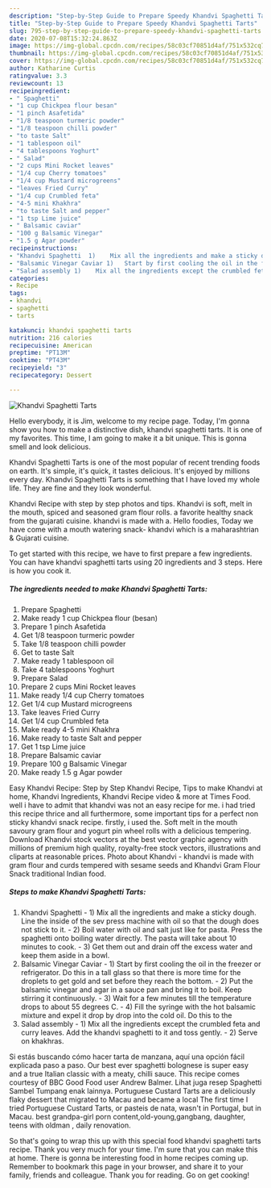 ```yaml
---
description: "Step-by-Step Guide to Prepare Speedy Khandvi Spaghetti Tarts"
title: "Step-by-Step Guide to Prepare Speedy Khandvi Spaghetti Tarts"
slug: 795-step-by-step-guide-to-prepare-speedy-khandvi-spaghetti-tarts
date: 2020-07-08T15:32:24.863Z
image: https://img-global.cpcdn.com/recipes/58c03cf70851d4af/751x532cq70/khandvi-spaghetti-tarts-recipe-main-photo.jpg
thumbnail: https://img-global.cpcdn.com/recipes/58c03cf70851d4af/751x532cq70/khandvi-spaghetti-tarts-recipe-main-photo.jpg
cover: https://img-global.cpcdn.com/recipes/58c03cf70851d4af/751x532cq70/khandvi-spaghetti-tarts-recipe-main-photo.jpg
author: Katharine Curtis
ratingvalue: 3.3
reviewcount: 13
recipeingredient:
- " Spaghetti"
- "1 cup Chickpea flour besan"
- "1 pinch Asafetida"
- "1/8 teaspoon turmeric powder"
- "1/8 teaspoon chilli powder"
- "to taste Salt"
- "1 tablespoon oil"
- "4 tablespoons Yoghurt"
- " Salad"
- "2 cups Mini Rocket leaves"
- "1/4 cup Cherry tomatoes"
- "1/4 cup Mustard microgreens"
- "leaves Fried Curry"
- "1/4 cup Crumbled feta"
- "4-5 mini Khakhra"
- "to taste Salt and pepper"
- "1 tsp Lime juice"
- " Balsamic caviar"
- "100 g Balsamic Vinegar"
- "1.5 g Agar powder"
recipeinstructions:
- "Khandvi Spaghetti  1)	Mix all the ingredients and make a sticky dough. Line the inside of the sev press machine with oil so that the dough does not stick to it.  2)	Boil water with oil and salt just like for pasta. Press the spaghetti onto boiling water directly. The pasta will take about 10 minutes to cook.  3)	Get them out and drain off the excess water and keep them aside in a bowl."
- "Balsamic Vinegar Caviar 1)	Start by first cooling the oil in the freezer or refrigerator. Do this in a tall glass so that there is more time for the droplets to get gold and set before they reach the bottom. 2)	Put the balsamic vinegar and agar in a sauce pan and bring it to boil. Keep stirring it continuously.  3)	Wait for a few minutes till the temperature drops to about 55 degrees C.  4)	Fill the syringe with the hot balsamic mixture and expel it drop by drop into the cold oil. Do this to the"
- "Salad assembly 1)	Mix all the ingredients except the crumbled feta and curry leaves. Add the khandvi spaghetti to it and toss gently.  2)	Serve on khakhras."
categories:
- Recipe
tags:
- khandvi
- spaghetti
- tarts

katakunci: khandvi spaghetti tarts 
nutrition: 216 calories
recipecuisine: American
preptime: "PT13M"
cooktime: "PT43M"
recipeyield: "3"
recipecategory: Dessert

---
```



![Khandvi Spaghetti Tarts](https://img-global.cpcdn.com/recipes/58c03cf70851d4af/751x532cq70/khandvi-spaghetti-tarts-recipe-main-photo.jpg)

Hello everybody, it is Jim, welcome to my recipe page. Today, I'm gonna show you how to make a distinctive dish, khandvi spaghetti tarts. It is one of my favorites. This time, I am going to make it a bit unique. This is gonna smell and look delicious.

Khandvi Spaghetti Tarts is one of the most popular of recent trending foods on earth. It's simple, it's quick, it tastes delicious. It's enjoyed by millions every day. Khandvi Spaghetti Tarts is something that I have loved my whole life. They are fine and they look wonderful.

Khandvi Recipe with step by step photos and tips. Khandvi is soft, melt in the mouth, spiced and seasoned gram flour rolls. a favorite healthy snack from the gujarati cuisine. khandvi is made with a. Hello foodies, Today we have come with a mouth watering snack- khandvi which is a maharashtrian &amp; Gujarati cuisine.


To get started with this recipe, we have to first prepare a few ingredients. You can have khandvi spaghetti tarts using 20 ingredients and 3 steps. Here is how you cook it.

<!--inarticleads1-->

##### The ingredients needed to make Khandvi Spaghetti Tarts:

1. Prepare  Spaghetti
1. Make ready 1 cup Chickpea flour (besan)
1. Prepare 1 pinch Asafetida
1. Get 1/8 teaspoon turmeric powder
1. Take 1/8 teaspoon chilli powder
1. Get to taste Salt
1. Make ready 1 tablespoon oil
1. Take 4 tablespoons Yoghurt
1. Prepare  Salad
1. Prepare 2 cups Mini Rocket leaves
1. Make ready 1/4 cup Cherry tomatoes
1. Get 1/4 cup Mustard microgreens
1. Take leaves Fried Curry
1. Get 1/4 cup Crumbled feta
1. Make ready 4-5 mini Khakhra
1. Make ready to taste Salt and pepper
1. Get 1 tsp Lime juice
1. Prepare  Balsamic caviar
1. Prepare 100 g Balsamic Vinegar
1. Make ready 1.5 g Agar powder


Easy Khandvi Recipe: Step by Step Khandvi Recipe, Tips to make Khandvi at home, Khandvi Ingredients, Khandvi Recipe video &amp; more at Times Food. well i have to admit that khandvi was not an easy recipe for me. i had tried this recipe thrice and all furthermore, some important tips for a perfect non sticky khandvi snack recipe. firstly, i used the. Soft melt in the mouth savoury gram flour and yogurt pin wheel rolls with a delicious tempering. Download Khandvi stock vectors at the best vector graphic agency with millions of premium high quality, royalty-free stock vectors, illustrations and cliparts at reasonable prices. Photo about Khandvi - khandvi is made with gram flour and curds tempered with sesame seeds and Khandvi Gram Flour Snack traditional Indian food. 

<!--inarticleads2-->

##### Steps to make Khandvi Spaghetti Tarts:

1. Khandvi Spaghetti  - 1)	Mix all the ingredients and make a sticky dough. Line the inside of the sev press machine with oil so that the dough does not stick to it.  - 2)	Boil water with oil and salt just like for pasta. Press the spaghetti onto boiling water directly. The pasta will take about 10 minutes to cook.  - 3)	Get them out and drain off the excess water and keep them aside in a bowl.
1. Balsamic Vinegar Caviar - 1)	Start by first cooling the oil in the freezer or refrigerator. Do this in a tall glass so that there is more time for the droplets to get gold and set before they reach the bottom. - 2)	Put the balsamic vinegar and agar in a sauce pan and bring it to boil. Keep stirring it continuously.  - 3)	Wait for a few minutes till the temperature drops to about 55 degrees C.  - 4)	Fill the syringe with the hot balsamic mixture and expel it drop by drop into the cold oil. Do this to the
1. Salad assembly - 1)	Mix all the ingredients except the crumbled feta and curry leaves. Add the khandvi spaghetti to it and toss gently.  - 2)	Serve on khakhras.


Si estás buscando cómo hacer tarta de manzana, aquí una opción fácil explicada paso a paso. Our best ever spaghetti bolognese is super easy and a true Italian classic with a meaty, chilli sauce. This recipe comes courtesy of BBC Good Food user Andrew Balmer. Lihat juga resep Spaghetti Sambel Tumpang enak lainnya. Portuguese Custard Tarts are a deliciously flaky dessert that migrated to Macau and became a local The first time I tried Portuguese Custard Tarts, or pasteis de nata, wasn&#39;t in Portugal, but in Macau. best grandpa-girl porn content,old-young,gangbang, daughter, teens with oldman , daily renovation. 

So that's going to wrap this up with this special food khandvi spaghetti tarts recipe. Thank you very much for your time. I'm sure that you can make this at home. There is gonna be interesting food in home recipes coming up. Remember to bookmark this page in your browser, and share it to your family, friends and colleague. Thank you for reading. Go on get cooking!
